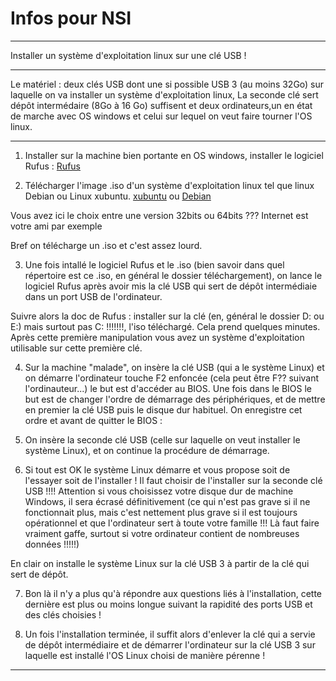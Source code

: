<h1>Infos pour NSI</h1>


<hr>

Installer un système d'exploitation linux sur une clé USB !
<hr>

Le matériel : deux clés USB dont une si possible USB 3 (au moins 32Go) sur laquelle on va installer un système d'exploitation linux, La seconde clé sert dépôt intermédaire (8Go à 16 Go) suffisent et deux ordinateurs,un en état de marche avec OS windows et celui sur lequel on veut faire tourner l'OS linux.

<hr>

1. Installer sur la machine bien portante en OS windows, installer le logiciel Rufus : [Rufus](https://rufus.ie/fr_FR.html)

2. Télécharger l'image .iso d'un système d'exploitation linux tel que linux Debian ou Linux xubuntu.
[xubuntu](https://xubuntu.org/download/) ou  [Debian](https://www.debian.org/CD/live/)

Vous avez ici le choix entre une version 32bits ou 64bits ??? Internet est votre ami par exemple [](https://www.astuces-aide-informatique.info/2738/windows-32-bits-ou-64-bits)

Bref on télécharge un .iso et c'est assez lourd.

3. Une fois intallé le logiciel Rufus et le .iso (bien savoir dans quel répertoire est ce .iso, en général le dossier téléchargement), on lance le logiciel Rufus après avoir mis la clé USB qui sert de dépôt intermédiaie dans un port USB de l'ordinateur.

Suivre alors la doc de Rufus : installer sur la clé (en, général le dossier D: ou E:) mais surtout pas C: !!!!!!!, l'iso téléchargé. Cela prend quelques minutes. Après cette première manipulation vous avez un système d'exploitation utilisable sur cette première clé.

4. Sur la machine "malade", on insère la clé USB (qui a le système Linux) et on démarre l'ordinateur touche F2 enfoncée (cela peut être F?? suivant l'ordinauteur...) le but est d'accéder au BIOS. Une fois dans le BIOS le but est de changer l'ordre de démarrage des périphériques, et de mettre en premier la clé USB puis le disque dur habituel. On enregistre cet ordre et avant de quitter le BIOS :

5. On insère la seconde clé USB (celle sur laquelle on veut installer le système Linux), et on continue la procédure de démarrage.

6. Si tout est OK le système Linux démarre et vous propose soit de l'essayer soit de l'installer ! Il faut choisir de l'installer sur la seconde clé USB !!!! Attention si vous choisissez votre disque dur de machine Windows, il sera écrasé définitivement (ce qui n'est pas grave si il ne fonctionnait plus, mais c'est nettement plus grave si il est toujours opérationnel et que l'ordinateur sert à toute votre famille !!! Là faut faire vraiment gaffe, surtout si votre ordinateur contient de nombreuses données !!!!!)

En clair on installe le système Linux sur la clé USB 3 à partir de la clé qui sert de dépôt.

7. Bon là il n'y a plus qu'à répondre aux questions liés à l'installation, cette dernière est plus ou moins longue suivant la rapidité des ports USB et des clés choisies !

8. Un fois l'installation terminée, il suffit alors d'enlever la clé qui a servie de dépôt intermédiaire et de démarrer l'ordinateur sur la clé USB 3 sur laquelle est installé l'OS Linux choisi de manière pérenne !

<hr>
